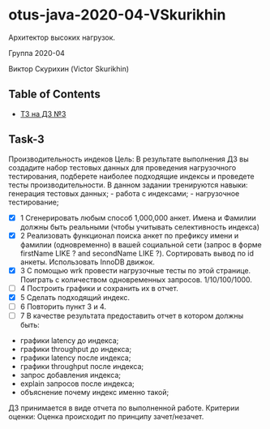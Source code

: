 # otus-java-2020-04-VSkurikhin

Архитектор высоких нагрузок.

Группа 2020-04

Виктор Скурихин (Victor Skurikhin)

## Table of Contents
- [ТЗ на ДЗ №3](#task-3)

## Task-3

Производительность индеков
Цель: В результате выполнения ДЗ вы создадите набор тестовых данных для проведения нагрузочного тестирования,
подберете наиболее подходящие индексы и проведете тесты производительности. В данном задании тренируются навыки:
генерация тестовых данных; - работа с индексами; - нагрузочное тестирование;

  - [x] 1 Сгенерировать любым способ 1,000,000 анкет. Имена и Фамилии должны быть реальными (чтобы учитывать селективность индекса)
  - [x] 2 Реализовать функционал поиска анкет по префиксу имени и фамилии (одновременно) в вашей социальной сети (запрос в форме firstName LIKE ? and secondName LIKE ?). Сортировать вывод по id анкеты. Использовать InnoDB движок.
  - [x] 3 С помощью wrk провести нагрузочные тесты по этой странице. Поиграть с количеством одновременных запросов. 1/10/100/1000.
  - [ ] 4 Построить графики и сохранить их в отчет.
  - [x] 5 Сделать подходящий индекс.
  - [ ] 6 Повторить пункт 3 и 4.
  - [ ] 7 В качестве результата предоставить отчет в котором должны быть:
  - графики latency до индекса;
  - графики throughput до индекса;
  - графики latency после индекса;
  - графики throughput после индекса;
  - запрос добавления индекса;
  - explain запросов после индекса;
  - объяснение почему индекс именно такой;

ДЗ принимается в виде отчета по выполненной работе.
Критерии оценки: Оценка происходит по принципу зачет/незачет.
